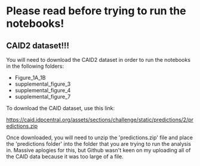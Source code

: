 # Please read before trying to run the notebooks!

## CAID2 dataset!!!

You will need to download the CAID2 dataset in order to run the notebooks in the following folders:
* Figure_1A_1B
* supplemental_figure_3
* supplemental_figure_4
* supplemental_figure_7

To download the CAID dataset, use this link:

https://caid.idpcentral.org/assets/sections/challenge/static/predictions/2/predictions.zip

  
Once downloaded, you will need to unzip the 'predictions.zip' file and place the 'predictions folder' into the folder that you are trying to run the analysis in. Massive aplogies for this, but Github wasn't keen on my uploading all of the CAID data because it was too large of a file. 

